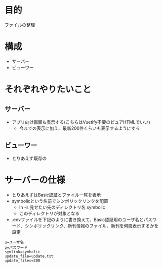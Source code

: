 # 目的
ファイルの整理

# 構成
- サーバー
- ビューワー

# それぞれやりたいこと
## サーバー
- アプリ向け画面も表示する(こちらはVuetify不要のピュアHTMLでいい)
  - 今までの表示に加え、最新200件くらいも表示するようにする

## ビューワー
- とりあえず既存の

# サーバーの仕様
- とりあえずはBasic認証とファイル一覧を表示
- symbolicという名前でシンボリックリンクを配置
  - ln -s 見せたい先のディレクトリ名 symbolic
  - このディレクトリが対象となる
- .envファイルを下記のように書き換えて、Basic認証用のユーザ名とパスワード、シンボリックリンク、新刊情報のファイル、新刊を何冊表示するかを設定
```
u=ユーザ名
p=パスワード
symlink=symbolic
update_file=update.txt
update_files=200
```
